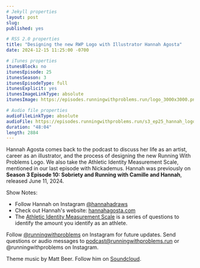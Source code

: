 ```yaml
---
# Jekyll properties
layout: post
slug:
published: yes

# RSS 2.0 properties
title: "Designing the new RWP Logo with Illustrator Hannah Agosta"
date: 2024-12-15 11:25:00 -0700

# iTunes properties
itunesBlock: no
itunesEpisode: 25
itunesSeason: 3
itunesEpisodeType: full
itunesExplicit: yes
itunesImageLinkType: absolute
itunesImage: https://episodes.runningwithproblems.run/logo_3000x3000.png

# Audio file properties
audioFileLinkType: absolute
audioFile: https://episodes.runningwithproblems.run/s3_ep25_hannah_logo.mp3
duration: "48:04"
length: 2884
---
```


Hannah Agosta comes back to the podcast to discuss her life as an artist, career as an illustrator, and the process of designing the new Running With Problems Logo. We also take the Athletic Identity Measurement Scale, mentioned in our last episode with Nickademus. Hannah was previously on **Season 3 Episode 10: Sobriety and Running with Camille and Hannah**, released June 11, 2024.

Show Notes:
- Follow Hannah on Instagram [@hannahadraws](https://www.instagram.com/hannahadraws/)
- Check out Hannah's website: [hannahagosta.com](https://hannahagosta.com)
- The [Athletic Identity Measurement Scale](https://www.mdpi.com/2254-9625/12/9/97) is a series of questions to identify the amount you identify as an athlete.

Follow [@runningwithproblems](https://www.instagram.com/runningwithproblems/) on Instagram for future updates. Send questions or audio messages to podcast@runningwithproblems.run or @runningwithproblems on Instagram.

Theme music by Matt Beer. Follow him on [Soundcloud](https://soundcloud.com/mattbeermusic).
